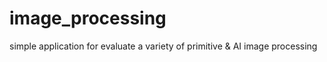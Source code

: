 # image_processing
simple application for evaluate a variety of primitive &amp; AI image processing
